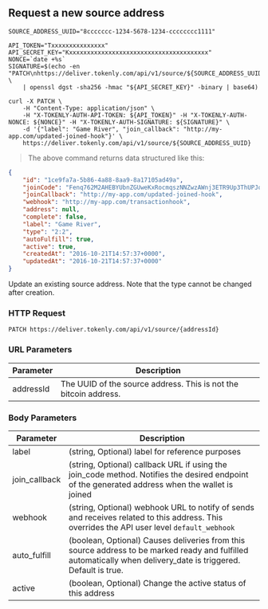 ## Request a new source address

```shell
SOURCE_ADDRESS_UUID="8ccccccc-1234-5678-1234-cccccccc1111"

API_TOKEN="Txxxxxxxxxxxxxxx"
API_SECRET_KEY="Kxxxxxxxxxxxxxxxxxxxxxxxxxxxxxxxxxxxxxxx"
NONCE=`date +%s`
SIGNATURE=$(echo -en "PATCH\nhttps://deliver.tokenly.com/api/v1/source/${SOURCE_ADDRESS_UUID}\n{"address":"$ADDRESS","webhookEndpoint":"$WEBHOOK_ENDPOINT"}\n${API_TOKEN}\n${NONCE}" \
    | openssl dgst -sha256 -hmac "${API_SECRET_KEY}" -binary | base64)

curl -X PATCH \
    -H "Content-Type: application/json" \
    -H "X-TOKENLY-AUTH-API-TOKEN: ${API_TOKEN}" -H "X-TOKENLY-AUTH-NONCE: ${NONCE}" -H "X-TOKENLY-AUTH-SIGNATURE: ${SIGNATURE}" \
    -d '{"label": "Game River", "join_callback": "http://my-app.com/updated-joined-hook"}' \
    https://deliver.tokenly.com/api/v1/source/${SOURCE_ADDRESS_UUID}
```


> The above command returns data structured like this:

```json
{
    "id": "1ce9fa7a-5b86-4a88-8aa9-8a17105ad49a",
    "joinCode": "Fenq762M2AHEBYUbnZGUweKxRocmqszNNZwzAWnj3ETR9Up3ThUPJqQ5vBq3f7eA2RL7obxoC6L",
    "joinCallback": "http://my-app.com/updated-joined-hook",
    "webhook": "http://my-app.com/transactionhook",
    "address": null,
    "complete": false,
    "label": "Game River",
    "type": "2:2",
    "autoFulfill": true,
    "active": true,
    "createdAt": "2016-10-21T14:57:37+0000",
    "updatedAt": "2016-10-21T14:57:37+0000"
}
```

Update an existing source address.  Note that the type cannot be changed after creation.


### HTTP Request

`PATCH https://deliver.tokenly.com/api/v1/source/{addressId}`


### URL Parameters

Parameter       | Description
---------       | -----------
addressId       | The UUID of the source address.  This is not the bitcoin address.

### Body Parameters

Parameter     | Description
------------  | -----------
label         | (string, Optional)  label for reference purposes
join_callback | (string, Optional)  callback URL if using the join_code method. Notifies the desired endpoint of the generated address when the wallet is joined
webhook       | (string, Optional)  webhook URL to notify of sends and receives related to this address.  This overrides the API user level `default_webhook`
auto_fulfill  | (boolean, Optional) Causes deliveries from this source address to be marked ready and fulfilled automatically when delivery_date is triggered. Default is true.
active        | (boolean, Optional) Change the active status of this address
